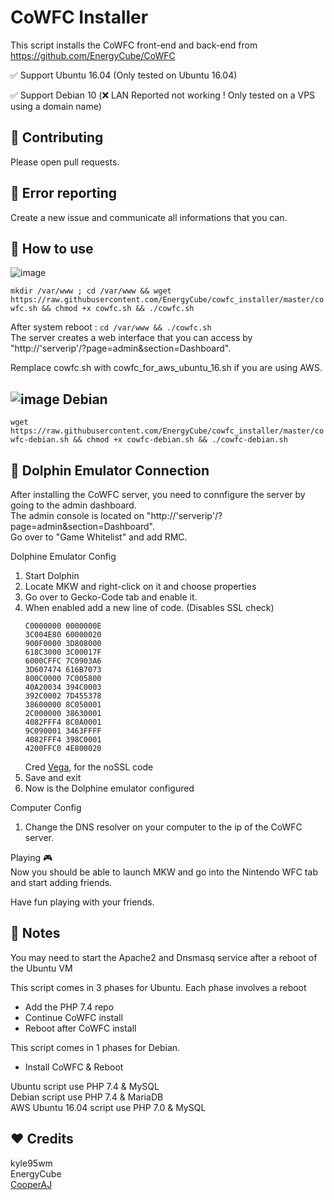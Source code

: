 CoWFC Installer
======

This script installs the CoWFC front-end and back-end from https://github.com/EnergyCube/CoWFC

✅ Support Ubuntu 16.04 (Only tested on Ubuntu 16.04)

✅ Support Debian 10 (❌ LAN Reported not working ! Only tested on a VPS using a domain name)

🔨 Contributing
-------

Please open pull requests.

🔧 Error reporting
-------

Create a new issue and communicate all informations that you can.

📝 How to use
-------

![image](https://upload.wikimedia.org/wikipedia/commons/thumb/9/9d/Ubuntu_logo.svg/100px-Ubuntu_logo.svg.png)

`mkdir /var/www ; cd /var/www && wget https://raw.githubusercontent.com/EnergyCube/cowfc_installer/master/cowfc.sh && chmod +x cowfc.sh && ./cowfc.sh`

After system reboot : `cd /var/www && ./cowfc.sh` <br/>
The server creates a web interface that you can access by "http://'serverip'/?page=admin&section=Dashboard".

Remplace cowfc.sh with cowfc_for_aws_ubuntu_16.sh if you are using AWS.

![image](https://www.debian.org/logos/openlogo-nd-25.png) Debian
----

`wget https://raw.githubusercontent.com/EnergyCube/cowfc_installer/master/cowfc-debian.sh && chmod +x cowfc-debian.sh && ./cowfc-debian.sh`

🐬 Dolphin Emulator Connection
-------
After installing the CoWFC server, you need to connfigure the server by going to the admin dashboard.<br/>
The admin console is located on "http://'serverip'/?page=admin&section=Dashboard".<br/> 
Go over to "Game Whitelist" and add RMC.

Dolphine Emulator Config

1. Start Dolphin
2. Locate MKW and right-click on it and choose properties
3. Go over to Gecko-Code tab and enable it.
4. When enabled add a new line of code. (Disables SSL check)<br/>
   ```
   C0000000 0000000E
   3C004E80 60000020
   900F0000 3D808000
   618C3000 3C00017F
   6000CFFC 7C0903A6
   3D607474 616B7073
   800C0000 7C005800
   40A20034 394C0003
   392C0002 7D455378
   38600000 8C050001
   2C000000 38630001
   4082FFF4 8C0A0001
   9C090001 3463FFFF
   4082FFF4 398C0001
   4200FFC0 4E800020
   ```
   Cred [Vega](https://mariokartwii.com/showthread.php?tid=1149), for the noSSL code
6. Save and exit
7. Now is the Dolphine emulator configured

Computer Config
1. Change the DNS resolver on your computer to the ip of the CoWFC server.

Playing 🎮 <br/>
Now you should be able to launch MKW and go into the Nintendo WFC tab and start adding friends.

Have fun playing with your friends.

📖 Notes
-------
You may need to start the Apache2 and Dnsmasq service after a reboot of the Ubuntu VM

This script comes in 3 phases for Ubuntu. Each phase involves a reboot
-	Add the PHP 7.4 repo
-	Continue CoWFC install
-	Reboot after CoWFC install

This script comes in 1 phases for Debian.
-	Install CoWFC & Reboot

Ubuntu script use PHP 7.4 & MySQL\
Debian script use PHP 7.4 & MariaDB\
AWS Ubuntu 16.04 script use PHP 7.0 & MySQL

❤️ Credits
-------
kyle95wm\
EnergyCube\
[CooperAJ](https://www.youtube.com/watch?v=VUoE6R071oo&t=1040s)

